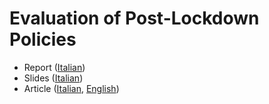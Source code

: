 # Evaluation of Post-Lockdown Policies

* Report ([Italian](https://drive.google.com/file/d/1F7zVZPuTGjiCRmRZwwIkrtCUo6wDn8zF/view))
* Slides ([Italian](https://drive.google.com/file/d/1_K2n4VA-90REEQe55gPAL7N3UhZhNQQP/view))
* Article ([Italian](https://magazine.fbk.eu/it/news/covid-19-stefano-merler-ha-illustrato-come-e-stato-costruito-il-modello-previsionale/), [English](https://magazine.fbk.eu/en/news/covid-19-stefano-merler-illustrated-today-at-the-iss-press-conference-how-the-previsional-model-was-built/))
